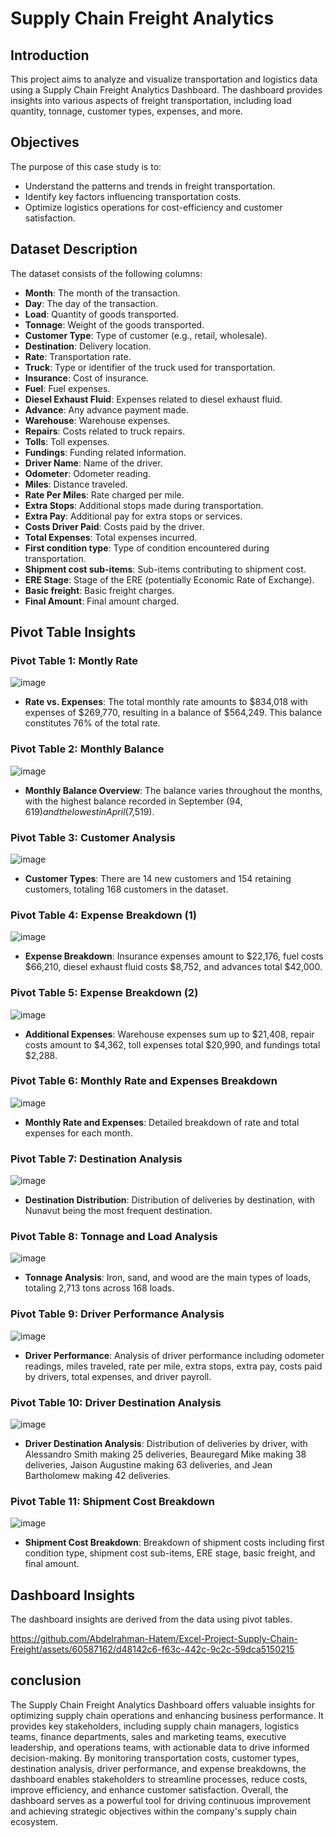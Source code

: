 # Supply Chain Freight Analytics 

## Introduction

This project aims to analyze and visualize transportation and logistics data using a Supply Chain Freight Analytics Dashboard. The dashboard provides insights into various aspects of freight transportation, including load quantity, tonnage, customer types, expenses, and more.

## Objectives

The purpose of this case study is to:

- Understand the patterns and trends in freight transportation.
- Identify key factors influencing transportation costs.
- Optimize logistics operations for cost-efficiency and customer satisfaction.

## Dataset Description

The dataset consists of the following columns:

- **Month**: The month of the transaction.
- **Day**: The day of the transaction.
- **Load**: Quantity of goods transported.
- **Tonnage**: Weight of the goods transported.
- **Customer Type**: Type of customer (e.g., retail, wholesale).
- **Destination**: Delivery location.
- **Rate**: Transportation rate.
- **Truck**: Type or identifier of the truck used for transportation.
- **Insurance**: Cost of insurance.
- **Fuel**: Fuel expenses.
- **Diesel Exhaust Fluid**: Expenses related to diesel exhaust fluid.
- **Advance**: Any advance payment made.
- **Warehouse**: Warehouse expenses.
- **Repairs**: Costs related to truck repairs.
- **Tolls**: Toll expenses.
- **Fundings**: Funding related information.
- **Driver Name**: Name of the driver.
- **Odometer**: Odometer reading.
- **Miles**: Distance traveled.
- **Rate Per Miles**: Rate charged per mile.
- **Extra Stops**: Additional stops made during transportation.
- **Extra Pay**: Additional pay for extra stops or services.
- **Costs Driver Paid**: Costs paid by the driver.
- **Total Expenses**: Total expenses incurred.
- **First condition type**: Type of condition encountered during transportation.
- **Shipment cost sub-items**: Sub-items contributing to shipment cost.
- **ERE Stage**: Stage of the ERE (potentially Economic Rate of Exchange).
- **Basic freight**: Basic freight charges.
- **Final Amount**: Final amount charged.



## Pivot Table Insights

### Pivot Table 1: Montly Rate
![image](https://github.com/Abdelrahman-Hatem/Excel-Project-Supply-Chain-Freight/assets/60587162/056b3dfc-f1a0-41e7-a7f5-583f8152dee8)

- **Rate vs. Expenses**: The total monthly rate amounts to $834,018 with expenses of $269,770, resulting in a balance of $564,249. This balance constitutes 76% of the total rate.

### Pivot Table 2: Monthly Balance
![image](https://github.com/Abdelrahman-Hatem/Excel-Project-Supply-Chain-Freight/assets/60587162/1959fc45-10d8-4d9e-9b38-74e83635a2fb)

- **Monthly Balance Overview**: The balance varies throughout the months, with the highest balance recorded in September ($94,619) and the lowest in April ($7,519).

### Pivot Table 3: Customer Analysis
![image](https://github.com/Abdelrahman-Hatem/Excel-Project-Supply-Chain-Freight/assets/60587162/197737bc-9355-4ae1-9113-6e93da16cfd5)

- **Customer Types**: There are 14 new customers and 154 retaining customers, totaling 168 customers in the dataset.

### Pivot Table 4: Expense Breakdown (1)
![image](https://github.com/Abdelrahman-Hatem/Excel-Project-Supply-Chain-Freight/assets/60587162/d33cd243-0609-4c20-9049-ad31b8b4d47a)

- **Expense Breakdown**: Insurance expenses amount to $22,176, fuel costs $66,210, diesel exhaust fluid costs $8,752, and advances total $42,000.

### Pivot Table 5: Expense Breakdown (2)
![image](https://github.com/Abdelrahman-Hatem/Excel-Project-Supply-Chain-Freight/assets/60587162/c770d8c2-3d5e-4d3a-b9d6-3cf9b74b3136)

- **Additional Expenses**: Warehouse expenses sum up to $21,408, repair costs amount to $4,362, toll expenses total $20,990, and fundings total $2,288.


### Pivot Table 6: Monthly Rate and Expenses Breakdown
![image](https://github.com/Abdelrahman-Hatem/Excel-Project-Supply-Chain-Freight/assets/60587162/df007af9-225b-437a-96d6-8be91faf3559)

- **Monthly Rate and Expenses**: Detailed breakdown of rate and total expenses for each month.

### Pivot Table 7: Destination Analysis
![image](https://github.com/Abdelrahman-Hatem/Excel-Project-Supply-Chain-Freight/assets/60587162/bea2af5e-a47c-4240-8aeb-daa3a29317cc)

- **Destination Distribution**: Distribution of deliveries by destination, with Nunavut being the most frequent destination.

### Pivot Table 8: Tonnage and Load Analysis
![image](https://github.com/Abdelrahman-Hatem/Excel-Project-Supply-Chain-Freight/assets/60587162/ce2aca0c-2ec4-41d7-894e-3815a4286b94)

- **Tonnage Analysis**: Iron, sand, and wood are the main types of loads, totaling 2,713 tons across 168 loads.

### Pivot Table 9: Driver Performance Analysis
![image](https://github.com/Abdelrahman-Hatem/Excel-Project-Supply-Chain-Freight/assets/60587162/075eb291-c854-4bd1-ae11-89dee6552bbd)

- **Driver Performance**: Analysis of driver performance including odometer readings, miles traveled, rate per mile, extra stops, extra pay, costs paid by drivers, total expenses, and driver payroll.

### Pivot Table 10: Driver Destination Analysis
![image](https://github.com/Abdelrahman-Hatem/Excel-Project-Supply-Chain-Freight/assets/60587162/6881e187-788b-4888-a713-90e28da56da1)
- **Driver Destination Analysis**: Distribution of deliveries by driver, with Alessandro Smith making 25 deliveries, Beauregard Mike making 38 deliveries, Jaison Augustine making 63 deliveries, and Jean Bartholomew making 42 deliveries.


 ### Pivot Table 11: Shipment Cost Breakdown
![image](https://github.com/Abdelrahman-Hatem/Excel-Project-Supply-Chain-Freight/assets/60587162/6420381a-c7ee-4dba-94f5-e0b3c15c32e0)
- **Shipment Cost Breakdown**: Breakdown of shipment costs including first condition type, shipment cost sub-items, ERE stage, basic freight, and final amount.

## Dashboard Insights
The dashboard insights are derived from the data using pivot tables. 

https://github.com/Abdelrahman-Hatem/Excel-Project-Supply-Chain-Freight/assets/60587162/d48142c6-f63c-442c-9c2c-59dca5150215


## conclusion
The Supply Chain Freight Analytics Dashboard offers valuable insights for optimizing supply chain operations and enhancing business performance. It provides key stakeholders, including supply chain managers, logistics teams, finance departments, sales and marketing teams, executive leadership, and operations teams, with actionable data to drive informed decision-making. By monitoring transportation costs, customer types, destination analysis, driver performance, and expense breakdowns, the dashboard enables stakeholders to streamline processes, reduce costs, improve efficiency, and enhance customer satisfaction. Overall, the dashboard serves as a powerful tool for driving continuous improvement and achieving strategic objectives within the company's supply chain ecosystem.


